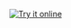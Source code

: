 [![Try it online](https://img.shields.io/badge/try%20it-online-orange.svg)](http://melpon.org/wandbox/permlink/WjDijSsWtvcheFuX)